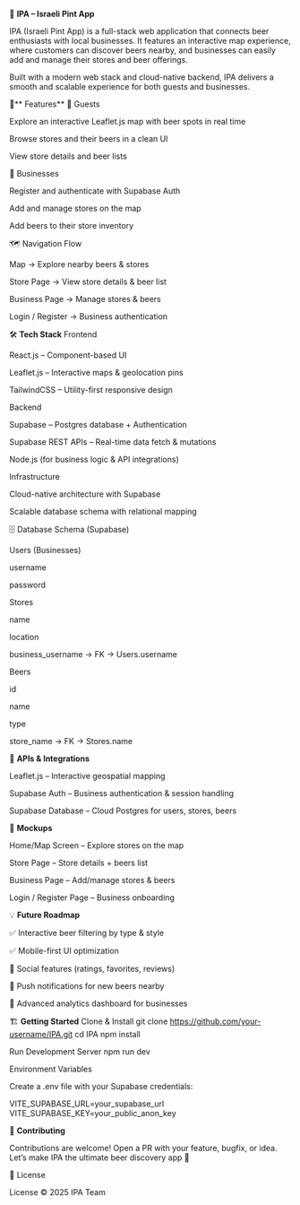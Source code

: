 🍺 **IPA – Israeli Pint App**

IPA (Israeli Pint App) is a full-stack web application that connects beer enthusiasts with local businesses.
It features an interactive map experience, where customers can discover beers nearby, and businesses can easily add and manage their stores and beer offerings.

Built with a modern web stack and cloud-native backend, IPA delivers a smooth and scalable experience for both guests and businesses.

🚀** Features**
👤 Guests

Explore an interactive Leaflet.js map with beer spots in real time

Browse stores and their beers in a clean UI

View store details and beer lists

🏪 Businesses

Register and authenticate with Supabase Auth

Add and manage stores on the map

Add beers to their store inventory

🗺️ Navigation Flow

Map → Explore nearby beers & stores

Store Page → View store details & beer list

Business Page → Manage stores & beers

Login / Register → Business authentication

🛠️ **Tech Stack**
Frontend

React.js – Component-based UI

Leaflet.js – Interactive maps & geolocation pins

TailwindCSS – Utility-first responsive design

Backend

Supabase – Postgres database + Authentication

Supabase REST APIs – Real-time data fetch & mutations

Node.js (for business logic & API integrations)

Infrastructure

Cloud-native architecture with Supabase

Scalable database schema with relational mapping

🗄️ Database Schema (Supabase)

Users (Businesses)

username

password

Stores

name

location

business_username → FK → Users.username

Beers

id

name

type

store_name → FK → Stores.name

🔌 **APIs & Integrations**

Leaflet.js – Interactive geospatial mapping

Supabase Auth – Business authentication & session handling

Supabase Database – Cloud Postgres for users, stores, beers

📸 **Mockups**

Home/Map Screen – Explore stores on the map

Store Page – Store details + beers list

Business Page – Add/manage stores & beers

Login / Register Page – Business onboarding

💡 **Future Roadmap**

✅ Interactive beer filtering by type & style

✅ Mobile-first UI optimization

🚀 Social features (ratings, favorites, reviews)

🚀 Push notifications for new beers nearby

🚀 Advanced analytics dashboard for businesses

🏗️ **Getting Started**
Clone & Install
git clone https://github.com/your-username/IPA.git
cd IPA
npm install

Run Development Server
npm run dev

Environment Variables

Create a .env file with your Supabase credentials:

VITE_SUPABASE_URL=your_supabase_url
VITE_SUPABASE_KEY=your_public_anon_key

🍻 **Contributing**

Contributions are welcome!
Open a PR with your feature, bugfix, or idea. Let’s make IPA the ultimate beer discovery app 🍺

📜 License

License © 2025 IPA Team
